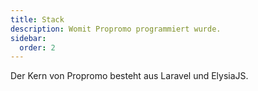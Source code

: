 ```yaml
---
title: Stack
description: Womit Propromo programmiert wurde.
sidebar:
  order: 2
---
```


Der Kern von Propromo besteht aus Laravel und ElysiaJS.
